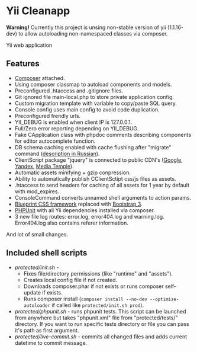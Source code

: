 # Yii Cleanapp

**Warning!** Currently this project is unsing non-stable version of yii (1.1.16-dev) to allow autoloading non-namespaced classes via composer.

Yii web application

## Features

* [Composer](https://getcomposer.org/) attached.
* Using composer classmap to autoload components and models.
* Preconfigured .htaccess and .gitignore files.
* Git ignored file main-local.php to store private application config.
* Custom migration template with variable to copy/paste SQL query.
* Console config uses main config to avoid code duplication.
* Preconfigured frendly urls.
* YII_DEBUG is enabled when client IP is 127.0.0.1.
* Full/Zero error reporting depending on YII_DEBUG.
* Fake CApplication class with phpdoc comments describing components for editor autocomplete function.
* DB schema caching enabled with cache flushing after "migrate" command ([description in Russian](http://codesex.org/component/content/article/4-php-scripts/50-yii-framework-schema-cache)).
* ClientScript package "jquery" is connected to public CDN's ([Google](https://developers.google.com/speed/libraries/devguide), [Yandex](http://api.yandex.ru/jslibs/), [Media Temple](http://code.jquery.com/)).
* Automatic assets minifying + gzip conpression.
* Ability to automatically publish CClientSctipt css/js files as assets.
* .htaccess to send headers for caching of all assets for 1 year by default with mod_expires.
* ConsoleCommand converts unnamed shell arguments to action params.
* [Blueprint CSS framework](http://www.blueprintcss.org/) replaced with [Bootstrap 3](http://getbootstrap.com/).
* [PHPUnit](http://phpunit.de/) with all Yii dependencies installed via composer.
* 3 new file log routes: error.log, error404.log and warning.log. Error404.log also contains referer information.

And lot of small changes.

## Included shell scripts

* *protected/init.sh* -
	* Fixes file/directory permissions (like "runtime" and "assets").
	* Creates local config file if not created.
	* Downloads composer.phar if not exists or runs composer self-update if exists.
	* Runs composer install (`composer install --no-dev --optimize-autoloader` if called like `protected/init.sh prod`).
* *protected/phpunit.sh* - runs phpunit tests. This script can be launched from anywhere but takes "phpunit.xml" file from "protected/tests/" directory. If you want to run specific tests directory or file you can pass it's path as first argument.
* *protected/live-commit.sh* - commits all changed files and adds current datetime to commit message.